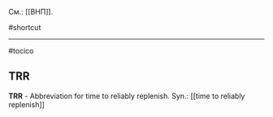 См.: [[ВНП]].

#shortcut




<hr/>

#tocico

## TRR

<b>TRR</b> - Abbreviation for time to reliably replenish.
Syn.: [[time to reliably replenish]]
 






